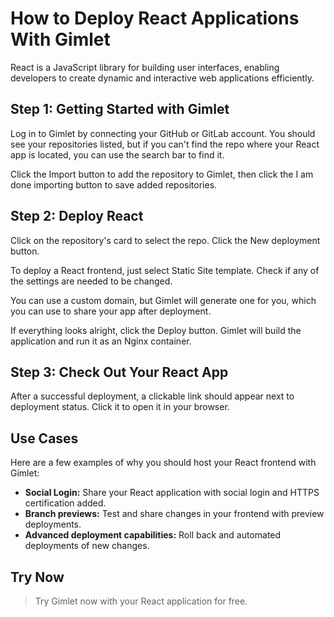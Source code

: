 # How to Deploy React Applications With Gimlet

React is a JavaScript library for building user interfaces, enabling developers to create dynamic and interactive web applications efficiently.

## Step 1: Getting Started with Gimlet

Log in to Gimlet by connecting your GitHub or GitLab account. You should see your repositories listed, but if you can't find the repo where your React app is located, you can use the search bar to find it.

Click the Import button to add the repository to Gimlet, then click the I am done importing button to save added repositories.

## Step 2: Deploy React

Click on the repository's card to select the repo. Click the New deployment button.

To deploy a React frontend, just select Static Site template. Check if any of the settings are needed to be changed.

You can use a custom domain, but Gimlet will generate one for you, which you can use to share your app after deployment.

If everything looks alright, click the Deploy button. Gimlet will build the application and run it as an Nginx container.

## Step 3: Check Out Your React App

After a successful deployment, a clickable link should appear next to deployment status. Click it to open it in your browser.

## Use Cases

Here are a few examples of why you should host your React frontend with Gimlet:

- **Social Login:** Share your React application with social login and HTTPS certification added.
- **Branch previews:** Test and share changes in your frontend with preview deployments.
- **Advanced deployment capabilities:** Roll back and automated deployments of new changes.

## Try Now

> Try Gimlet now with your React application for free.
